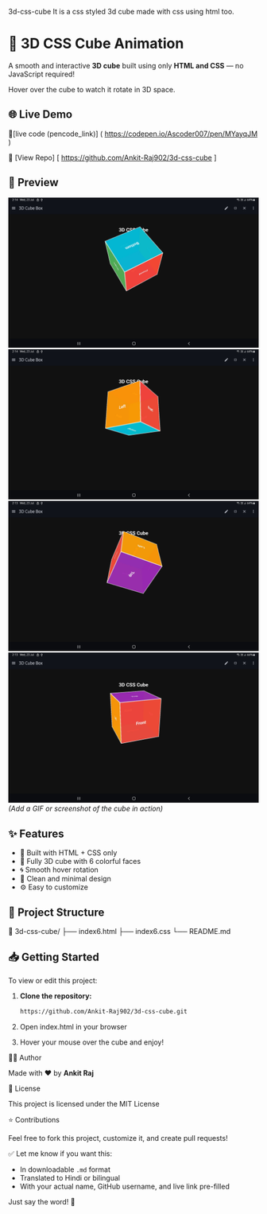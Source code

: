  3d-css-cube
It is a css styled 3d cube made with css using html too.
# 🎲 3D CSS Cube Animation

A smooth and interactive **3D cube** built using only **HTML and CSS** — no JavaScript required!

Hover over the cube to watch it rotate in 3D space.


## 🌐 Live Demo 
🔗[live code (pencode_link)] 
( https://codepen.io/Ascoder007/pen/MYayqJM )

🔗 [View Repo]
[ https://github.com/Ankit-Raj902/3d-css-cube ]


## 📸 Preview

![3D CSS Cube Preview](Screenshot_20250723-021432_WebCode.jpg)  
![preview images ]( Screenshot_20250723-021418_WebCode.jpg )
![preview images ]( Screenshot_20250723-021353_WebCode.jpg )
![preview images ]( Screenshot_20250723-021320_WebCode.jpg )
_(Add a GIF or screenshot of the cube in action)_


## ✨ Features

- 🔧 Built with HTML + CSS only
- 🎲 Fully 3D cube with 6 colorful faces
- 🌀 Smooth hover rotation
- 🎨 Clean and minimal design
- ⚙️ Easy to customize


## 📁 Project Structure

📁 3d-css-cube/ ├── index6.html ├── index6.css └── README.md


## 📥 Getting Started

To view or edit this project:

1. **Clone the repository:**
   ```bash
   https://github.com/Ankit-Raj902/3d-css-cube.git
   

2. Open index.html in your browser


3. Hover your mouse over the cube and enjoy!



👨‍💻 Author

Made with ❤️ by __Ankit Raj__


📄 License

This project is licensed under the MIT License


⭐ Contributions

Feel free to fork this project, customize it, and create pull requests!


✅ Let me know if you want this:
- In downloadable `.md` format
- Translated to Hindi or bilingual
- With your actual name, GitHub username, and live link pre-filled

Just say the word! 🚀


